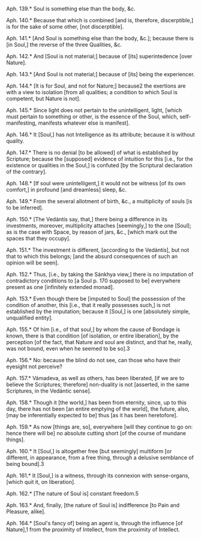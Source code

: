 



Aph. 139.* Soul is something else than the body, &c.


Aph. 140.* Because that which is combined [and is, therefore, discerptible,] is for the sake of some other, [not discerptible].

Aph. 141.* [And Soul is something else than the body, &c.]; because there is [in Soul,] the reverse of the three Qualities, &c.

Aph. 142.* And [Soul is not material;] because of [its] superintedence [over Nature].

Aph. 143.* [And Soul is not material;] because of [its] being the experiencer.

Aph. 144.* [It is for Soul, and not for Nature;] because2 the exertions are with a view to isolation [from all qualities; a condition to which Soul is competent, but Nature is not].

Aph. 145.* Since light does not pertain to the unintelligent, light, [which must pertain to something or other, is the essence of the Soul, which, self-manifesting, manifests whatever else is manifest].

Aph. 146.* It [Soul,] has not Intelligence as its attribute; because it is without quality.

Aph. 147.* There is no denial [to be allowed] of what is established by Scripture; because the [supposed] evidence of intuition for this [i.e., for the existence or qualities in the Soul,] is confuted [by the Scriptural declaration of the contrary].

Aph. 148.* [If soul were unintelligent,] it would not be witness [of its own comfort,] in profound [and dreamless] sleep, &c.

Aph. 149.* From the several allotment of birth, &c., a multiplicity of souls [is to be inferred].

Aph. 150.* [The Vedántís say, that,] there being a difference in its investments, moreover, multiplicity attaches [seemingly,] to the one [Soul]; as is the case with Space, by reason of jars, &c., [which mark out the spaces that they occupy].

Aph. 151.* The investment is different, [according to the Vedántís], but not that to which this belongs; [and the absurd consequences of such an opinion will be seen].

Aph. 152.* Thus, [i.e., by taking the Sánkhya view,] there is no imputation of contradictory conditions to [a Soul p. 170 supposed to be] everywhere present as one [infinitely extended monad].


Aph. 153.* Even though there be [imputed to Soul] the possession of the condition of another, this [i.e., that it really possesses such,] is not established by the imputation; because it [Soul,] is one [absolutely simple, unqualified entity].
 
Aph. 155.* Of him [i.e., of that soul,] by whom the cause of Bondage is known, there is that condition [of isolation, or entire liberation], by the perception [of the fact, that Nature and soul are distinct, and that he, really, was not bound, even when he seemed to be so].3

Aph. 156.* No: because the blind do not see, can those who have their eyesight not perceive?


Aph. 157.* Vámadeva, as well as others, has been liberated, [if we are to believe the Scriptures; therefore] non-duality is not [asserted, in the same Scriptures, in the Vedántic sense].


Aph. 158.* Though it [the world,] has been from eternity, since, up to this day, there has not been [an entire emptying of the world], the future, also, [may be inferentially expected to be] thus [as it has been heretofore].


Aph. 159.* As now [things are, so], everywhere [will they continue to go on: hence there will be] no absolute cutting short [of the course of mundane things].

Aph. 160.* It [Soul,] is altogether free [but seemingly] multiform [or different, in appearance, from a free thing, through a delusive semblance of being bound].3


Aph. 161.* It [Soul,] is a witness, through its connexion with sense-organs, [which quit it, on liberation].

Aph. 162.* [The nature of Soul is] constant freedom.5

Aph. 163.* And, finally, [the nature of Soul is] indifference [to Pain and Pleasure, alike].

Aph. 164.* [Soul's fancy of] being an agent is, through the influence [of Nature],1 from the proximity of Intellect, from the proximity of Intellect.

